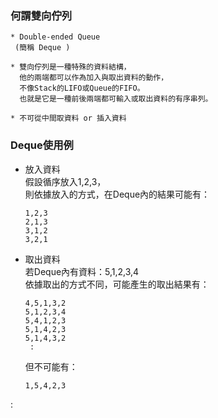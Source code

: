 ### 何謂雙向佇列
  ```
  * Double-ended Queue
   (簡稱 Deque )
  ```
  ```
  * 雙向佇列是一種特殊的資料結構，
    他的兩端都可以作為加入與取出資料的動作，
    不像Stack的LIFO或Queue的FIFO。
    也就是它是一種前後兩端都可輸入或取出資料的有序串列。
  ```
  ```
  * 不可從中間取資料 or 插入資料
  ```
### Deque使用例  
  
* 放入資料  
  假設循序放入1,2,3，  
  則依據放入的方式，在Deque內的結果可能有：   
  ```
  1,2,3
  2,1,3
  3,1,2
  3,2,1
  ```
* 取出資料  
  若Deque內有資料：5,1,2,3,4  
  依據取出的方式不同，可能產生的取出結果有：  
  ```  
  4,5,1,3,2
  5,1,2,3,4
  5,4,1,2,3
  5,1,4,2,3
  5,1,4,3,2
   :
  ```    
  但不可能有：  
  ```
  1,5,4,2,3
 :

  ```   


 
   
  

